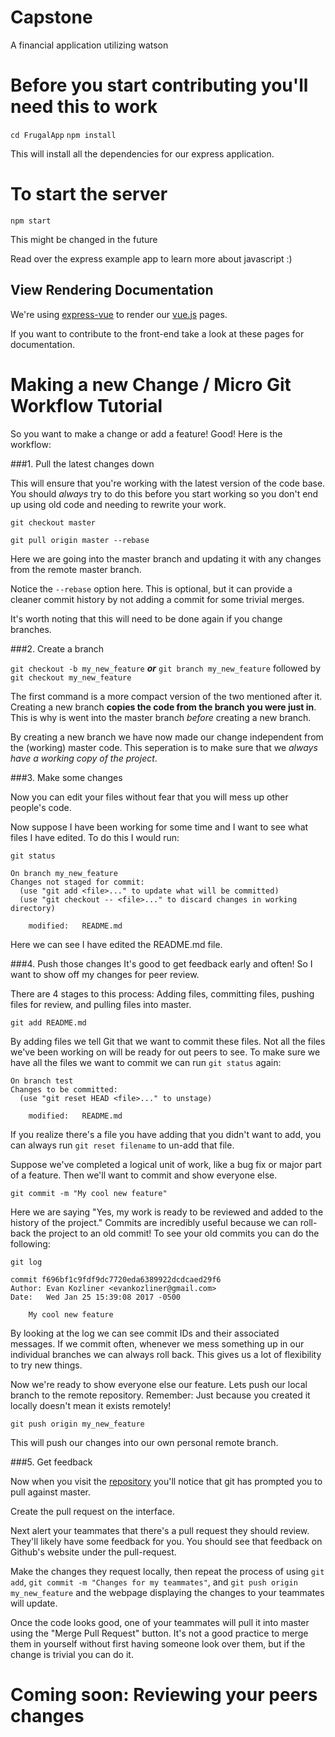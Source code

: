 # Capstone
A financial application utilizing watson

# Before you start contributing you'll need this to work
`cd FrugalApp`
`npm install`

This will install all the dependencies for our express application.

# To start the server
`npm start`

This might be changed in the future

Read over the express example app to learn more about javascript :)

## View Rendering Documentation
We're using [express-vue](https://www.npmjs.com/package/express-vue) to render our [vue.js](https://vuejs.org/) pages. 

If you want to contribute to the front-end take a look at these pages for documentation.

# Making a new Change / Micro Git Workflow Tutorial
So you want to make a change or add a feature! Good! Here is the workflow:

###1. Pull the latest changes down

This will ensure that you're working with the latest version of the code base. You should *always* try to do this before you start working so you don't end up using old code and needing to rewrite your work.

`git checkout master`

`git pull origin master --rebase`

Here we are going into the master branch and updating it with any changes from the remote master branch. 

Notice the `--rebase` option here. This is optional, but it can provide a cleaner commit history by not adding a commit for some trivial merges. 

It's worth noting that this will need to be done again if you change branches. 

###2. Create a branch

`git checkout -b my_new_feature` ***or*** `git branch my_new_feature` followed by `git checkout my_new_feature`

The first command is a more compact version of the two mentioned after it. Creating a new branch **copies the code from the branch you were just in**. This is why is went into the master branch *before* creating a new branch. 

By creating a new branch we have now made our change independent from the (working) master code. This seperation is to make sure that we *always have a working copy of the project*. 

###3. Make some changes

Now you can edit your files without fear that you will mess up other people's code. 

Now suppose I have been working for some time and I want to see what files I have edited. To do this I would run:

`git status`
```
On branch my_new_feature
Changes not staged for commit:
  (use "git add <file>..." to update what will be committed)
  (use "git checkout -- <file>..." to discard changes in working directory)

	modified:   README.md
```

Here we can see I have edited the README.md file.

###4. Push those changes
It's good to get feedback early and often! So I want to show off my changes for peer review. 

There are 4 stages to this process: Adding files, committing files, pushing files for review, and pulling files into master.

`git add README.md`

By adding files we tell Git that we want to commit these files. Not all the files we've been working on will be ready for out peers to see. To make sure we have all the files we want to commit we can run `git status` again:

```
On branch test
Changes to be committed:
  (use "git reset HEAD <file>..." to unstage)

	modified:   README.md

```

If you realize there's a file you have adding that you didn't want to add, you can always run `git reset filename` to un-add that file. 

Suppose we've completed a logical unit of work, like a bug fix or major part of a feature. Then we'll want to commit and show everyone else. 

`git commit -m "My cool new feature"`

Here we are saying "Yes, my work is ready to be reviewed and added to the history of the project." Commits are incredibly useful because we can roll-back the project to an old commit! To see your old commits you can do the following: 
 
`git log`

```
commit f696bf1c9fdf9dc7720eda6389922dcdcaed29f6
Author: Evan Kozliner <evankozliner@gmail.com>
Date:   Wed Jan 25 15:39:08 2017 -0500

    My cool new feature
```

By looking at the log we can see commit IDs and their associated messages. If we commit often, whenever we mess something up in our individual branches we can always roll back. This gives us a lot of flexibility to try new things. 

Now we're ready to show everyone else our feature. Lets push our local branch to the remote repository. Remember: Just because you created it locally doesn't mean it exists remotely!

`git push origin my_new_feature`

This will push our changes into our own personal remote branch.

###5. Get feedback

Now when you visit the [repository](https://github.com/evankozliner/Capstone) you'll notice that git has prompted you to pull against master. 

Create the pull request on the interface. 

Next alert your teammates that there's a pull request they should review. They'll likely have some feedback for you. You should see that feedback on Github's website under the pull-request. 

Make the changes they request locally, then repeat the process of using `git add`, `git commit -m "Changes for my teammates"`, and `git push origin my_new_feature` and the webpage displaying the changes to your teammates will update. 

Once the code looks good, one of your teammates will pull it into master using the "Merge Pull Request" button. It's not a good practice to merge them in yourself without first having someone look over them, but if the change is trivial you can do it. 

# Coming soon: Reviewing your peers changes

